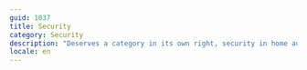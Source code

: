 ```yaml
---
guid: 1037
title: Security
category: Security
description: "Deserves a category in its own right, security in home automation is by far the most used, with alarm and video surveillance systems in the first place"
locale: en
---
```


